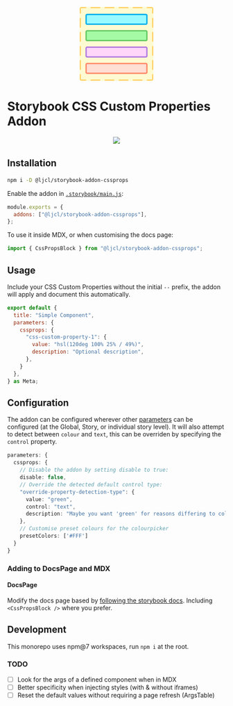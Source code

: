 <p align="center">
  <img src="./assets/icon.png">
  <h1>Storybook CSS Custom Properties Addon</h1>
</p>

<p align="center">
  <img width="800" src="./assets/example.jpg">
</p>

## Installation

```sh
npm i -D @ljcl/storybook-addon-cssprops
```

Enable the addon in [`.storybook/main.js`](https://storybook.js.org/docs/react/configure/overview#configure-your-storybook-project):

```js
module.exports = {
  addons: ["@ljcl/storybook-addon-cssprops"],
};
```

To use it inside MDX, or when customising the docs page:

```js
import { CssPropsBlock } from "@ljcl/storybook-addon-cssprops";
```

## Usage

Include your CSS Custom Properties without the initial `--` prefix, the addon will apply and document this automatically.

```jsx
export default {
  title: "Simple Component",
  parameters: {
    cssprops: {
      "css-custom-property-1": {
        value: "hsl(120deg 100% 25% / 49%)",
        description: "Optional description",
      },
    }
  },
} as Meta;
```

## Configuration

The addon can be configured wherever other [parameters](https://storybook.js.org/docs/react/writing-stories/parameters) can be configured (at the Global, Story, or individual story level). It will also attempt to detect between `colour` and `text`, this can be overriden by specifying the `control` property.

```ts
parameters: {
  cssprops: {
    // Disable the addon by setting disable to true:
    disable: false,
    // Override the detected default control type:
    "override-property-detection-type": {
      value: "green",
      control: "text",
      description: "Maybe you want 'green' for reasons differing to colour"
    },
    // Customise preset colours for the colourpicker
    presetColors: ['#FFF']
  }
}
```

### Adding to DocsPage and MDX

#### DocsPage

Modify the docs page based by [following the storybook docs](https://storybook.js.org/docs/react/writing-docs/docs-page#remixing-docspage-using-doc-blocks). Including `<CssPropsBlock />` where you prefer.

## Development

This monorepo uses npm@7 workspaces, run `npm i` at the root.

### TODO

- [ ] Look for the args of a defined component when in MDX
- [ ] Better specificity when injecting styles (with & without iframes)
- [ ] Reset the default values without requiring a page refresh (ArgsTable)
